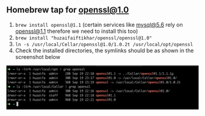 ## Homebrew tap for openssl@1.0

1. `brew install openssl@1.1` (certain services like mysql@5.6 rely on openssl@1.1 therefore we need to install this too)
2. `brew install "huzaifaiftikhar/openssl/openssl@1.0"`
3. `ln -s /usr/local/Cellar/openssl@1.0/1.0.2t /usr/local/opt/openssl`
4. Check the installed directories, the symlinks should be as shown in the screenshot below

![alt text](images/symlinks.png "symlinks.png")
